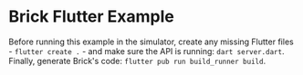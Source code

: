 # Brick Flutter Example

Before running this example in the simulator, create any missing Flutter files - `flutter create .` - and make sure the API is running: `dart server.dart`. Finally, generate Brick's code: `flutter pub run build_runner build`.
